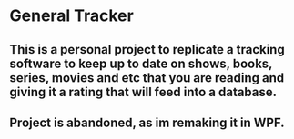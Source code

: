 # General Tracker
## This is a personal project to replicate a tracking software to keep up to date on shows, books, series, movies and etc that you are reading and giving it a rating that will feed into a database.
## Project is abandoned, as im remaking it in WPF.